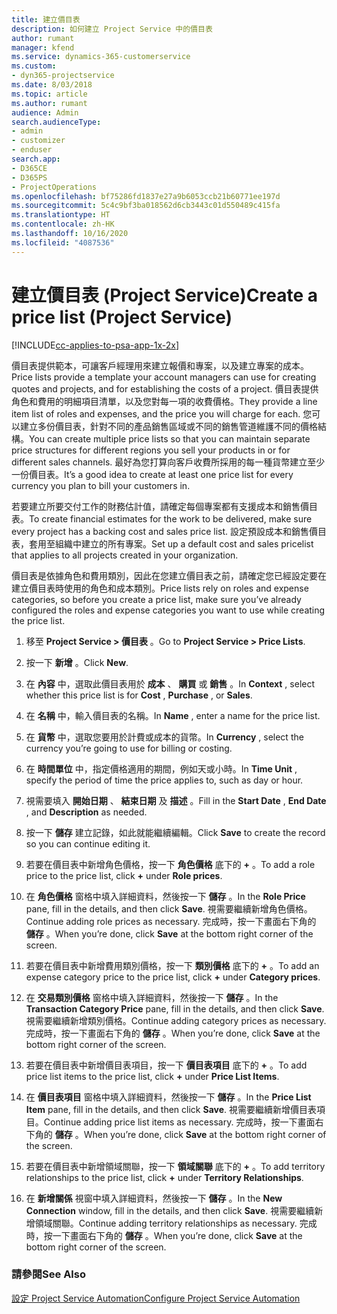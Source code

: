 ```yaml
---
title: 建立價目表
description: 如何建立 Project Service 中的價目表
author: rumant
manager: kfend
ms.service: dynamics-365-customerservice
ms.custom:
- dyn365-projectservice
ms.date: 8/03/2018
ms.topic: article
ms.author: rumant
audience: Admin
search.audienceType:
- admin
- customizer
- enduser
search.app:
- D365CE
- D365PS
- ProjectOperations
ms.openlocfilehash: bf75286fd1837e27a9b6053ccb21b60771ee197d
ms.sourcegitcommit: 5c4c9bf3ba018562d6cb3443c01d550489c415fa
ms.translationtype: HT
ms.contentlocale: zh-HK
ms.lasthandoff: 10/16/2020
ms.locfileid: "4087536"
---
```

# <a name="create-a-price-list-project-service"></a><span data-ttu-id="1c361-103">建立價目表 (Project Service)</span><span class="sxs-lookup"><span data-stu-id="1c361-103">Create a price list (Project Service)</span></span>

[!INCLUDE[cc-applies-to-psa-app-1x-2x](../includes/cc-applies-to-psa-app-1x-2x.md)]

<span data-ttu-id="1c361-104">價目表提供範本，可讓客戶經理用來建立報價和專案，以及建立專案的成本。</span><span class="sxs-lookup"><span data-stu-id="1c361-104">Price lists provide a template your account managers can use for creating quotes and projects, and for establishing the costs of a project.</span></span> <span data-ttu-id="1c361-105">價目表提供角色和費用的明細項目清單，以及您對每一項的收費價格。</span><span class="sxs-lookup"><span data-stu-id="1c361-105">They provide a line item list of roles and expenses, and the price you will charge for each.</span></span> <span data-ttu-id="1c361-106">您可以建立多份價目表，針對不同的產品銷售區域或不同的銷售管道維護不同的價格結構。</span><span class="sxs-lookup"><span data-stu-id="1c361-106">You can create multiple price lists so that you can maintain separate price structures for different regions you sell your products in or for different sales channels.</span></span> <span data-ttu-id="1c361-107">最好為您打算向客戶收費所採用的每一種貨幣建立至少一份價目表。</span><span class="sxs-lookup"><span data-stu-id="1c361-107">It’s a good idea to create at least one price list for every currency you plan to bill your customers in.</span></span>  
  
<span data-ttu-id="1c361-108">若要建立所要交付工作的財務估計值，請確定每個專案都有支援成本和銷售價目表。</span><span class="sxs-lookup"><span data-stu-id="1c361-108">To create financial estimates for the work to be delivered, make sure every project has a backing cost and sales price list.</span></span> <span data-ttu-id="1c361-109">設定預設成本和銷售價目表，套用至組織中建立的所有專案。</span><span class="sxs-lookup"><span data-stu-id="1c361-109">Set up a default cost and sales pricelist that applies to all projects created in your organization.</span></span>  
  
<span data-ttu-id="1c361-110">價目表是依據角色和費用類別，因此在您建立價目表之前，請確定您已經設定要在建立價目表時使用的角色和成本類別。</span><span class="sxs-lookup"><span data-stu-id="1c361-110">Price lists rely on roles and expense categories, so before you create a price list, make sure you’ve already configured the roles and expense categories you want to use while creating the price list.</span></span>  
  
1.  <span data-ttu-id="1c361-111">移至 **Project Service > 價目表** 。</span><span class="sxs-lookup"><span data-stu-id="1c361-111">Go to **Project Service > Price Lists**.</span></span>  
  
2.  <span data-ttu-id="1c361-112">按一下 **新增** 。</span><span class="sxs-lookup"><span data-stu-id="1c361-112">Click **New**.</span></span>  
  
3.  <span data-ttu-id="1c361-113">在 **內容** 中，選取此價目表用於 **成本** 、 **購買** 或 **銷售** 。</span><span class="sxs-lookup"><span data-stu-id="1c361-113">In **Context** , select whether this price list is for **Cost** , **Purchase** , or **Sales**.</span></span>  
  
4.  <span data-ttu-id="1c361-114">在 **名稱** 中，輸入價目表的名稱。</span><span class="sxs-lookup"><span data-stu-id="1c361-114">In **Name** , enter a name for the price list.</span></span>  
  
5.  <span data-ttu-id="1c361-115">在 **貨幣** 中，選取您要用於計費或成本的貨幣。</span><span class="sxs-lookup"><span data-stu-id="1c361-115">In **Currency** , select the currency you’re going to use for billing or costing.</span></span>  
  
6.  <span data-ttu-id="1c361-116">在 **時間單位** 中，指定價格適用的期間，例如天或小時。</span><span class="sxs-lookup"><span data-stu-id="1c361-116">In **Time Unit** , specify the period of time the price applies to, such as day or hour.</span></span>  
  
7.  <span data-ttu-id="1c361-117">視需要填入 **開始日期** 、 **結束日期** 及 **描述** 。</span><span class="sxs-lookup"><span data-stu-id="1c361-117">Fill in the **Start Date** , **End Date** , and **Description** as needed.</span></span>  
  
8.  <span data-ttu-id="1c361-118">按一下 **儲存** 建立記錄，如此就能繼續編輯。</span><span class="sxs-lookup"><span data-stu-id="1c361-118">Click **Save** to create the record so you can continue editing it.</span></span>  
  
9. <span data-ttu-id="1c361-119">若要在價目表中新增角色價格，按一下 **角色價格** 底下的 **+** 。</span><span class="sxs-lookup"><span data-stu-id="1c361-119">To add a role price to the price list, click **+** under **Role prices**.</span></span>  
  
10. <span data-ttu-id="1c361-120">在 **角色價格** 窗格中填入詳細資料，然後按一下 **儲存** 。</span><span class="sxs-lookup"><span data-stu-id="1c361-120">In the **Role Price** pane, fill in the details, and then click **Save**.</span></span> <span data-ttu-id="1c361-121">視需要繼續新增角色價格。</span><span class="sxs-lookup"><span data-stu-id="1c361-121">Continue adding role prices as necessary.</span></span> <span data-ttu-id="1c361-122">完成時，按一下畫面右下角的 **儲存** 。</span><span class="sxs-lookup"><span data-stu-id="1c361-122">When you’re done, click **Save** at the bottom right corner of the screen.</span></span>  
  
11. <span data-ttu-id="1c361-123">若要在價目表中新增費用類別價格，按一下 **類別價格** 底下的 **+** 。</span><span class="sxs-lookup"><span data-stu-id="1c361-123">To add an expense category price to the price list, click **+** under **Category prices**.</span></span>  
  
12. <span data-ttu-id="1c361-124">在 **交易類別價格** 窗格中填入詳細資料，然後按一下 **儲存** 。</span><span class="sxs-lookup"><span data-stu-id="1c361-124">In the **Transaction Category Price** pane, fill in the details, and then click **Save**.</span></span> <span data-ttu-id="1c361-125">視需要繼續新增類別價格。</span><span class="sxs-lookup"><span data-stu-id="1c361-125">Continue adding category prices as necessary.</span></span> <span data-ttu-id="1c361-126">完成時，按一下畫面右下角的 **儲存** 。</span><span class="sxs-lookup"><span data-stu-id="1c361-126">When you’re done, click **Save** at the bottom right corner of the screen.</span></span>  
  
13. <span data-ttu-id="1c361-127">若要在價目表中新增價目表項目，按一下 **價目表項目** 底下的 **+** 。</span><span class="sxs-lookup"><span data-stu-id="1c361-127">To add price list items to the price list, click **+** under **Price List Items**.</span></span>  
  
14. <span data-ttu-id="1c361-128">在 **價目表項目** 窗格中填入詳細資料，然後按一下 **儲存** 。</span><span class="sxs-lookup"><span data-stu-id="1c361-128">In the **Price List Item** pane, fill in the details, and then click **Save**.</span></span> <span data-ttu-id="1c361-129">視需要繼續新增價目表項目。</span><span class="sxs-lookup"><span data-stu-id="1c361-129">Continue adding price list items as necessary.</span></span> <span data-ttu-id="1c361-130">完成時，按一下畫面右下角的 **儲存** 。</span><span class="sxs-lookup"><span data-stu-id="1c361-130">When you’re done, click **Save** at the bottom right corner of the screen.</span></span>  
  
15. <span data-ttu-id="1c361-131">若要在價目表中新增領域關聯，按一下 **領域關聯** 底下的 **+** 。</span><span class="sxs-lookup"><span data-stu-id="1c361-131">To add territory relationships to the price list, click **+** under **Territory Relationships**.</span></span>  
  
16. <span data-ttu-id="1c361-132">在 **新增關係** 視窗中填入詳細資料，然後按一下 **儲存** 。</span><span class="sxs-lookup"><span data-stu-id="1c361-132">In the **New Connection** window, fill in the details, and then click **Save**.</span></span> <span data-ttu-id="1c361-133">視需要繼續新增領域關聯。</span><span class="sxs-lookup"><span data-stu-id="1c361-133">Continue adding territory relationships as necessary.</span></span> <span data-ttu-id="1c361-134">完成時，按一下畫面右下角的 **儲存** 。</span><span class="sxs-lookup"><span data-stu-id="1c361-134">When you’re done, click **Save** at the bottom right corner of the screen.</span></span>  
  
### <a name="see-also"></a><span data-ttu-id="1c361-135">請參閱</span><span class="sxs-lookup"><span data-stu-id="1c361-135">See Also</span></span>  
 [<span data-ttu-id="1c361-136">設定 Project Service Automation</span><span class="sxs-lookup"><span data-stu-id="1c361-136">Configure Project Service Automation</span></span>](../psa/configure.md)
